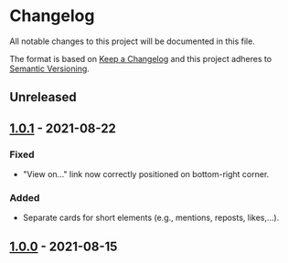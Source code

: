 # Changelog
All notable changes to this project will be documented in this file.

The format is based on [Keep a Changelog](http://keepachangelog.com/en/1.0.0/)
and this project adheres to [Semantic Versioning](http://semver.org/spec/v2.0.0.html).



## Unreleased

## [1.0.1] - 2021-08-22
### Fixed
- "View on..." link now correctly positioned on bottom-right corner.

### Added
- Separate cards for short elements (e.g., mentions, reposts, likes,...).

## [1.0.0] - 2021-08-15

[Unreleased]: https://github.com/ggirelli/easy-webmention-js
[1.0.1]: https://github.com/ggirelli/easy-webmention-js/releases/tag/v1.0.1
[1.0.0]: https://github.com/ggirelli/easy-webmention-js/releases/tag/v1.0.0
